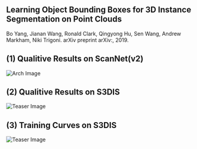 ## Learning Object Bounding Boxes for 3D Instance Segmentation on Point Clouds
Bo Yang, Jianan Wang, Ronald Clark, Qingyong Hu, Sen Wang, Andrew Markham, Niki Trigoni. arXiv preprint arXiv:, 2019.

## (1) Qualitive Results on ScanNet(v2)
![Arch Image](https://github.com/Yang7879/AttSets/blob/master/attsets_arch.png)
## (2) Qualitive Results on S3DIS
![Teaser Image](https://github.com/Yang7879/AttSets/blob/master/attsets_optim.png)
## (3) Training Curves on S3DIS
![Teaser Image](https://github.com/Yang7879/AttSets/blob/master/attsets_sample.png)
